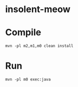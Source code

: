 # insolent-meow

# Compile

```
mvn -pl m2,m1,m0 clean install
```

# Run

```
mvn -pl m0 exec:java
```
